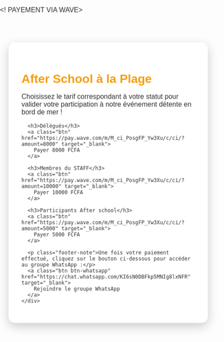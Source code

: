 
<! PAYEMENT VIA WAVE>
<html lang="fr">
<head>
  <meta charset="UTF-8">
  <title>Paiement – After School à la plage</title>
  <link href="https://fonts.googleapis.com/css2?family=Quicksand:wght@500&display=swap" rel="stylesheet">
  <style>
    body {
      margin: 0;
      padding: 0;
      font-family: 'Quicksand', sans-serif;
      background: url('https://images.unsplash.com/photo-1507525428034-b723cf961d3e?auto=format&fit=crop&w=1400&q=80') no-repeat center center fixed;
      background-size: cover;
      color: #333;
    }
    .container {
      padding: 50px 20px;
    }
    .box {
      background-color: rgba(255, 255, 255, 0.9);
      border-radius: 15px;
      padding: 30px;
      max-width: 600px;
      margin: auto;
      box-shadow: 0 8px 25px rgba(0,0,0,0.2);
    }
    h2 {
      color: #f59e0b;
      font-size: 28px;
      margin-bottom: 10px;
    }
    h3 {
      margin-top: 25px;
      color: #2563eb;
    }
    p {
      font-size: 16px;
    }
    .btn {
      display: inline-block;
      margin: 10px;
      padding: 12px 25px;
      background-color: #3b82f6;
      color: white;
      text-decoration: none;
      border-radius: 8px;
      font-weight: bold;
      transition: background-color 0.3s ease;
    }
    .btn:hover {
      background-color: #1e40af;
    }
    .btn-whatsapp {
      background-color: #22c55e;
    }
    .btn-whatsapp:hover {
      background-color: #15803d;
    }
    .footer-note {
      margin-top: 30px;
      font-size: 14px;
      color: #555;
    }
  </style>
</head>
<body>
  <div class="container">
    <div class="box">
      <h2>After School à la Plage</h2>
      <p>Choisissez le tarif correspondant à votre statut pour valider votre participation à notre événement détente en bord de mer !</p>

      <h3>Délégués</h3>
      <a class="btn" href="https://pay.wave.com/m/M_ci_PosgFP_Yw3Xu/c/ci/?amount=8000" target="_blank">
        Payer 8000 FCFA
      </a>

      <h3>Membres du STAFF</h3>
      <a class="btn" href="https://pay.wave.com/m/M_ci_PosgFP_Yw3Xu/c/ci/?amount=10000" target="_blank">
        Payer 10000 FCFA
      </a>

      <h3>Participants After school</h3>
      <a class="btn" href="https://pay.wave.com/m/M_ci_PosgFP_Yw3Xu/c/ci/?amount=5000" target="_blank">
        Payer 5000 FCFA
      </a>

      <p class="footer-note">Une fois votre paiement effectué, cliquez sur le bouton ci-dessous pour accéder au groupe WhatsApp :</p>
      <a class="btn btn-whatsapp" href="https://chat.whatsapp.com/KI6sN0DBFkp5MNIg8lxNFR" target="_blank">
        Rejoindre le groupe WhatsApp
      </a>
    </div>
  </div>
</body>
</html>
